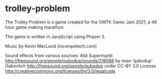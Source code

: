 # trolley-problem

The Trolley Problem is a game created for the GMTK Game Jam 2021, a 48 hour game making marathon.

The game is written in JavaScript using Phaser 3.

Music by Kevin MacLeod (incompetech.com)

Sound effects from various sources:
Aldi Supermarkt http://freesound.org/people/qubodup/sounds/216566 by Iwan ‘qubodup’ Gabovitch http://freesound.org/people/qubodup under CC-BY 3.0 License http://creativecommons.org/licenses/by/3.0/legalcode
